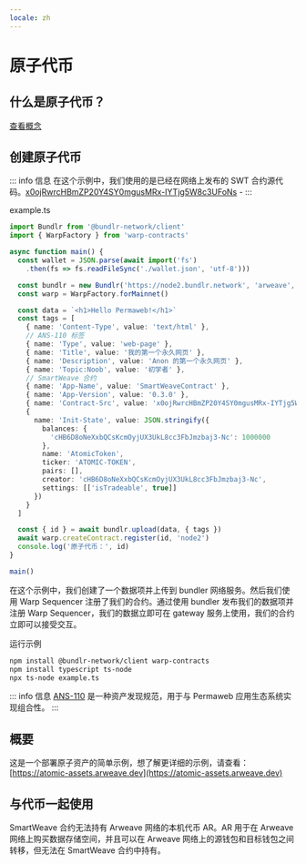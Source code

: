 ```yaml
---
locale: zh
---
```

# 原子代币

## 什么是原子代币？

[查看概念](../../concepts/atomic-tokens.md)

## 创建原子代币

::: info 信息
在这个示例中，我们使用的是已经在网络上发布的 SWT 合约源代码。[x0ojRwrcHBmZP20Y4SY0mgusMRx-IYTjg5W8c3UFoNs](https://sonar.warp.cc/#/app/source/x0ojRwrcHBmZP20Y4SY0mgusMRx-IYTjg5W8c3UFoNs#) - 
:::

example.ts

```ts
import Bundlr from '@bundlr-network/client'
import { WarpFactory } from 'warp-contracts'

async function main() {
  const wallet = JSON.parse(await import('fs')
    .then(fs => fs.readFileSync('./wallet.json', 'utf-8')))

  const bundlr = new Bundlr('https://node2.bundlr.network', 'arweave', wallet)
  const warp = WarpFactory.forMainnet()

  const data = `<h1>Hello Permaweb!</h1>`
  const tags = [
    { name: 'Content-Type', value: 'text/html' },
    // ANS-110 标签
    { name: 'Type', value: 'web-page' },
    { name: 'Title', value: '我的第一个永久网页' },
    { name: 'Description', value: 'Anon 的第一个永久网页' },
    { name: 'Topic:Noob', value: '初学者' },
    // SmartWeave 合约
    { name: 'App-Name', value: 'SmartWeaveContract' },
    { name: 'App-Version', value: '0.3.0' },
    { name: 'Contract-Src', value: 'x0ojRwrcHBmZP20Y4SY0mgusMRx-IYTjg5W8c3UFoNs' },
    {
      name: 'Init-State', value: JSON.stringify({
        balances: {
          'cHB6D8oNeXxbQCsKcmOyjUX3UkL8cc3FbJmzbaj3-Nc': 1000000
        },
        name: 'AtomicToken',
        ticker: 'ATOMIC-TOKEN',
        pairs: [],
        creator: 'cHB6D8oNeXxbQCsKcmOyjUX3UkL8cc3FbJmzbaj3-Nc',
        settings: [['isTradeable', true]]
      })
    }
  ]

  const { id } = await bundlr.upload(data, { tags })
  await warp.createContract.register(id, 'node2')
  console.log('原子代币：', id)
}

main()
```

在这个示例中，我们创建了一个数据项并上传到 bundler 网络服务。然后我们使用 Warp Sequencer 注册了我们的合约。通过使用 bundler 发布我们的数据项并注册 Warp Sequencer，我们的数据立即可在 gateway 服务上使用，我们的合约立即可以接受交互。

运行示例

```sh
npm install @bundlr-network/client warp-contracts 
npm install typescript ts-node
npx ts-node example.ts
```

::: info 信息
[ANS-110](https://github.com/ArweaveTeam/arweave-standards/blob/master/ans/ANS-110.md) 是一种资产发现规范，用于与 Permaweb 应用生态系统实现组合性。
:::

## 概要

这是一个部署原子资产的简单示例，想了解更详细的示例，请查看：[https://atomic-assets.arweave.dev](https://atomic-assets.arweave.dev)


## 与代币一起使用

SmartWeave 合约无法持有 Arweave 网络的本机代币 AR。AR 用于在 Arweave 网络上购买数据存储空间，并且可以在 Arweave 网络上的源钱包和目标钱包之间转移，但无法在 SmartWeave 合约中持有。